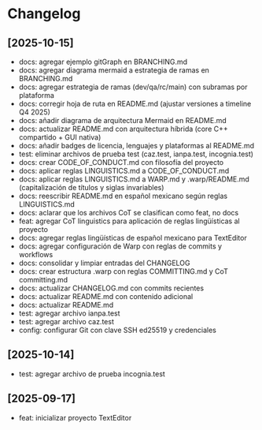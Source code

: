 # Changelog

## [2025-10-15]

- docs: agregar ejemplo gitGraph en BRANCHING.md
- docs: agregar diagrama mermaid a estrategia de ramas en BRANCHING.md
- docs: agregar estrategia de ramas (dev/qa/rc/main) con subramas por plataforma
- docs: corregir hoja de ruta en README.md (ajustar versiones a timeline Q4 2025)
- docs: añadir diagrama de arquitectura Mermaid en README.md
- docs: actualizar README.md con arquitectura híbrida (core C++ compartido + GUI nativa)
- docs: añadir badges de licencia, lenguajes y plataformas al README.md
- test: eliminar archivos de prueba test (caz.test, ianpa.test, incognia.test)
- docs: crear CODE_OF_CONDUCT.md con filosofía del proyecto
- docs: aplicar reglas LINGUISTICS.md a CODE_OF_CONDUCT.md
- docs: aplicar reglas LINGUISTICS.md a WARP.md y .warp/README.md (capitalización de títulos y siglas invariables)
- docs: reescribir README.md en español mexicano según reglas LINGUISTICS.md
- docs: aclarar que los archivos CoT se clasifican como feat, no docs
- feat: agregar CoT linguistics para aplicación de reglas lingüísticas al proyecto
- docs: agregar reglas lingüísticas de español mexicano para TextEditor
- docs: agregar configuración de Warp con reglas de commits y workflows
- docs: consolidar y limpiar entradas del CHANGELOG
- docs: crear estructura .warp con reglas COMMITTING.md y CoT committing.md
- docs: actualizar CHANGELOG.md con commits recientes
- docs: actualizar README.md con contenido adicional
- docs: actualizar README.md
- test: agregar archivo ianpa.test
- test: agregar archivo caz.test
- config: configurar Git con clave SSH ed25519 y credenciales

## [2025-10-14]

- test: agregar archivo de prueba incognia.test

## [2025-09-17]

- feat: inicializar proyecto TextEditor
